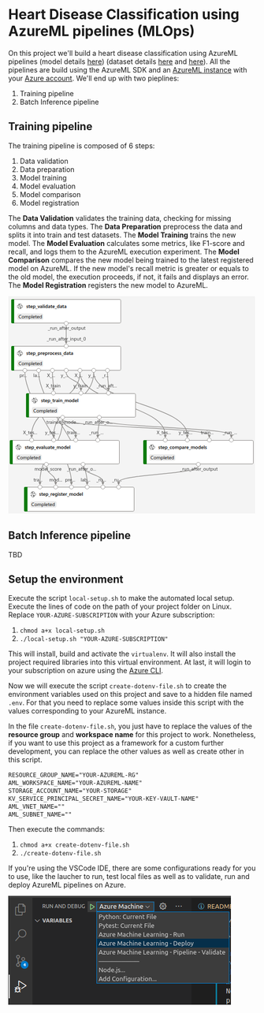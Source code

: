 # Heart Disease Classification using AzureML pipelines (MLOps) 
On this project we'll build a heart disease classification using AzureML pipelines (model details [here](./notebooks/model_scratch.ipynb)) (dataset details [here](https://archive.ics.uci.edu/ml/datasets/Heart+Disease) and [here](https://www.kaggle.com/ronitf/heart-disease-uci)). All the pipelines are build using the AzureML SDK and an [AzureML instance](https://ml.azure.com/) with your [Azure account](https://portal.azure.com/). We'll end up with two pieplines:
1. Training pipeline
2. Batch Inference pipeline 

## Training pipeline
The training pipeline is composed of 6 steps:
1. Data validation
2. Data preparation
3. Model training
4. Model evaluation
5. Model comparison
6. Model registration

The **Data Validation** validates the training data, checking for missing columns and data types. The **Data Preparation** preprocess the data and splits it into train and test datasets. The **Model Training** trains the new model. The **Model Evaluation** calculates some metrics, like F1-score and recall, and logs them to the AzureML execution experiment. The **Model Comparison** compares the new model being trained to the latest registered model on AzureML. If the new model's recall metric is greater or equals to the old model, the execution proceeds, if not, it fails and displays an error. The **Model Registration** registers the new model to AzureML.

![AzureML train pipeline](./images/AzureML_training_pipeline.png "AzureML Train Pipeline")

## Batch Inference pipeline
TBD

## Setup the environment

Execute the script `local-setup.sh` to make the automated local setup. Execute the lines of code on the path of your project folder on Linux. Replace `YOUR-AZURE-SUBSCRIPTION` with your Azure subscription:
1. `chmod a+x local-setup.sh`
2. `./local-setup.sh "YOUR-AZURE-SUBSCRIPTION"`

This will install, build and activate the `virtualenv`. It will also install the project required libraries into this virtual environment. At last, it will login to your subscription on azure using the [Azure CLI](https://docs.microsoft.com/en-us/cli/azure/install-azure-cli-linux?pivots=apt). 


Now we will execute the script `create-dotenv-file.sh` to create the environment variables used on this project and save to a hidden file named `.env`. For that you need to replace some values inside this script with the values corresponding to your AzureML instance.

In the file `create-dotenv-file.sh`, you just have to replace the values of the **resource group** and **workspace name** for this project to work. Nonetheless, if you want to use this project as a framework for a custom further development, you can replace the other values as well as create other in this script.
```
RESOURCE_GROUP_NAME="YOUR-AZUREML-RG"
AML_WORKSPACE_NAME="YOUR-AZUREML-NAME"
STORAGE_ACCOUNT_NAME="YOUR-STORAGE"
KV_SERVICE_PRINCIPAL_SECRET_NAME="YOUR-KEY-VAULT-NAME"
AML_VNET_NAME=""
AML_SUBNET_NAME=""
```

Then execute the commands:

1. `chmod a+x create-dotenv-file.sh`
2. `./create-dotenv-file.sh`

If you're using the VSCode IDE, there are some configurations ready for you to use, like the laucher to run, test local files as well as to validate, run and deploy AzureML pipelines on Azure.

![AzureML train pipeline](./images/VSCode_launcher.png "VSCode launcher for AzureML")